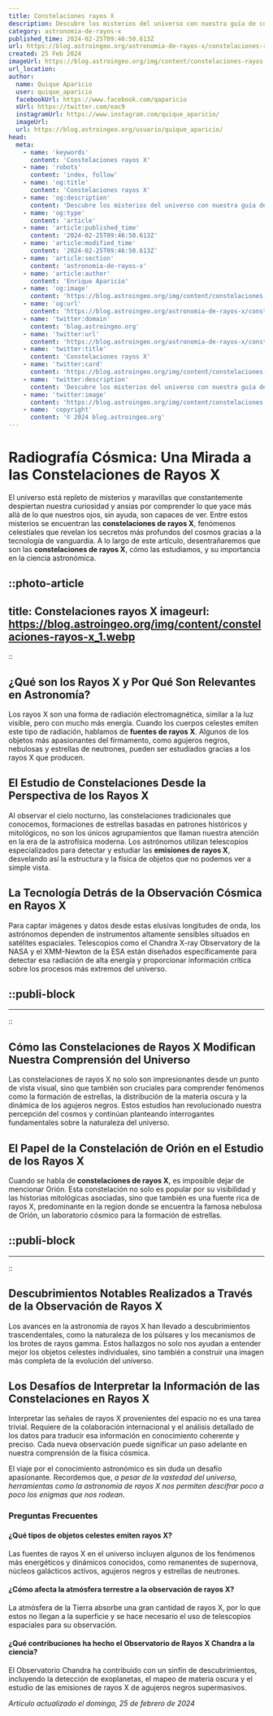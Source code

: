 ```yaml
---
title: Constelaciones rayos X
description: Descubre los misterios del universo con nuestra guía de constelaciones visibles en rayos X. Explora el cosmos como nunca antes.
category: astronomia-de-rayos-x
published_time: 2024-02-25T09:46:50.613Z
url: https://blog.astroingeo.org/astronomia-de-rayos-x/constelaciones-rayos-x
created: 25 Feb 2024
imageUrl: https://blog.astroingeo.org/img/content/constelaciones-rayos-x_1.webp
url_location:
author:
  name: Quique Aparicio
  user: quique_aparicio
  facebookUrl: https://www.facebook.com/qaparicio
  xUrl: https://twitter.com/eac9
  instagramUrl: https://www.instagram.com/quique_aparicio/
  imageUrl: 
  url: https://blog.astroingeo.org/usuario/quique_aparicio/
head:
  meta:
    - name: 'keywords'
      content: 'Constelaciones rayos X'
    - name: 'robots'
      content: 'index, follow'
    - name: 'og:title'
      content: 'Constelaciones rayos X'
    - name: 'og:description'
      content: 'Descubre los misterios del universo con nuestra guía de constelaciones visibles en rayos X. Explora el cosmos como nunca antes.'
    - name: 'og:type'
      content: 'article'
    - name: 'article:published_time'
      content: '2024-02-25T09:46:50.613Z'
    - name: 'article:modified_time'
      content: '2024-02-25T09:46:50.613Z'
    - name: 'article:section'
      content: 'astronomia-de-rayos-x'
    - name: 'article:author'
      content: 'Enrique Aparicio'
    - name: 'og:image'
      content: 'https://blog.astroingeo.org/img/content/constelaciones-rayos-x_1.webp'
    - name: 'og:url'
      content: 'https://blog.astroingeo.org/astronomia-de-rayos-x/constelaciones-rayos-x'
    - name: 'twitter:domain'
      content: 'blog.astroingeo.org'
    - name: 'twitter:url'
      content: 'https://blog.astroingeo.org/astronomia-de-rayos-x/constelaciones-rayos-x'
    - name: 'twitter:title'
      content: 'Constelaciones rayos X'
    - name: 'twitter:card'
      content: 'https://blog.astroingeo.org/img/content/constelaciones-rayos-x_1.webp'
    - name: 'twitter:description'
      content: 'Descubre los misterios del universo con nuestra guía de constelaciones visibles en rayos X. Explora el cosmos como nunca antes.'
    - name: 'twitter:image'
      content: 'https://blog.astroingeo.org/img/content/constelaciones-rayos-x_1.webp'
    - name: 'copyright'
      content: '© 2024 blog.astroingeo.org'
---
```

# Radiografía Cósmica: Una Mirada a las Constelaciones de Rayos X

El universo está repleto de misterios y maravillas que constantemente despiertan nuestra curiosidad y ansias por comprender lo que yace más allá de lo que nuestros ojos, sin ayuda, son capaces de ver. Entre estos misterios se encuentran las **constelaciones de rayos X**, fenómenos celestiales que revelan los secretos más profundos del cosmos gracias a la tecnología de vanguardia. A lo largo de este artículo, desentrañaremos que son las **constelaciones de rayos X**, cómo las estudiamos, y su importancia en la ciencia astronómica.


::photo-article
---
title: Constelaciones rayos X
imageurl: https://blog.astroingeo.org/img/content/constelaciones-rayos-x_1.webp
---
::



## ¿Qué son los Rayos X y Por Qué Son Relevantes en Astronomía?

Los rayos X son una forma de radiación electromagnética, similar a la luz visible, pero con mucho más energía. Cuando los cuerpos celestes emiten este tipo de radiación, hablamos de **fuentes de rayos X**. Algunos de los objetos más apasionantes del firmamento, como agujeros negros, nebulosas y estrellas de neutrones, pueden ser estudiados gracias a los rayos X que producen.

## El Estudio de Constelaciones Desde la Perspectiva de los Rayos X

Al observar el cielo nocturno, las constelaciones tradicionales que conocemos, formaciones de estrellas basadas en patrones históricos y mitológicos, no son los únicos agrupamientos que llaman nuestra atención en la era de la astrofísica moderna. Los astrónomos utilizan telescopios especializados para detectar y estudiar las **emisiones de rayos X**, desvelando así la estructura y la física de objetos que no podemos ver a simple vista.

## La Tecnología Detrás de la Observación Cósmica en Rayos X

Para captar imágenes y datos desde estas elusivas longitudes de onda, los astrónomos dependen de instrumentos altamente sensibles situados en satélites espaciales. Telescopios como el Chandra X-ray Observatory de la NASA y el XMM-Newton de la ESA están diseñados específicamente para detectar esa radiación de alta energía y proporcionar información crítica sobre los procesos más extremos del universo.


  ::publi-block
  ---
  ---
  ::
  
  

## Cómo las Constelaciones de Rayos X Modifican Nuestra Comprensión del Universo

Las constelaciones de rayos X no solo son impresionantes desde un punto de vista visual, sino que también son cruciales para comprender fenómenos como la formación de estrellas, la distribución de la materia oscura y la dinámica de los agujeros negros. Estos estudios han revolucionado nuestra percepción del cosmos y continúan planteando interrogantes fundamentales sobre la naturaleza del universo.

## El Papel de la Constelación de Orión en el Estudio de los Rayos X

Cuando se habla de **constelaciones de rayos X**, es imposible dejar de mencionar Orión. Esta constelación no solo es popular por su visibilidad y las historias mitológicas asociadas, sino que también es una fuente rica de rayos X, predominante en la region donde se encuentra la famosa nebulosa de Orión, un laboratorio cósmico para la formación de estrellas.


  ::publi-block
  ---
  ---
  ::
  
  

## Descubrimientos Notables Realizados a Través de la Observación de Rayos X

Los avances en la astronomía de rayos X han llevado a descubrimientos trascendentales, como la naturaleza de los púlsares y los mecanismos de los brotes de rayos gamma. Estos hallazgos no solo nos ayudan a entender mejor los objetos celestes individuales, sino también a construir una imagen más completa de la evolución del universo.

## Los Desafíos de Interpretar la Información de las Constelaciones en Rayos X

Interpretar las señales de rayos X provenientes del espacio no es una tarea trivial. Requiere de la colaboración internacional y el análisis detallado de los datos para traducir esa información en conocimiento coherente y preciso. Cada nueva observación puede significar un paso adelante en nuestra comprensión de la física cósmica.

El viaje por el conocimiento astronómico es sin duda un desafío apasionante. Recordemos que, *a pesar de la vastedad del universo, herramientas como la astronomía de rayos X nos permiten descifrar poco a poco los enigmas que nos rodean*. 

### Preguntas Frecuentes

#### ¿Qué tipos de objetos celestes emiten rayos X?
Las fuentes de rayos X en el universo incluyen algunos de los fenómenos más energéticos y dinámicos conocidos, como remanentes de supernova, núcleos galácticos activos, agujeros negros y estrellas de neutrones.

#### ¿Cómo afecta la atmósfera terrestre a la observación de rayos X?
La atmósfera de la Tierra absorbe una gran cantidad de rayos X, por lo que estos no llegan a la superficie y se hace necesario el uso de telescopios espaciales para su observación.

#### ¿Qué contribuciones ha hecho el Observatorio de Rayos X Chandra a la ciencia?
El Observatorio Chandra ha contribuido con un sinfín de descubrimientos, incluyendo la detección de exoplanetas, el mapeo de materia oscura y el estudio de las emisiones de rayos X de agujeros negros supermasivos.

_Artículo actualizado el domingo, 25 de febrero de 2024_